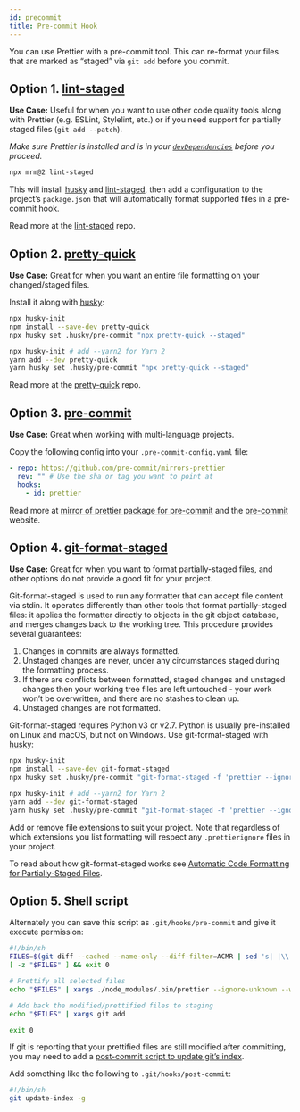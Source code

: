 ```yaml
---
id: precommit
title: Pre-commit Hook
---
```


You can use Prettier with a pre-commit tool. This can re-format your files that are marked as “staged” via `git add` before you commit.

## Option 1. [lint-staged](https://github.com/okonet/lint-staged)

**Use Case:** Useful for when you want to use other code quality tools along with Prettier (e.g. ESLint, Stylelint, etc.) or if you need support for partially staged files (`git add --patch`).

_Make sure Prettier is installed and is in your [`devDependencies`](https://docs.npmjs.com/specifying-dependencies-and-devdependencies-in-a-package-json-file) before you proceed._

```bash
npx mrm@2 lint-staged
```

This will install [husky](https://github.com/typicode/husky) and [lint-staged](https://github.com/okonet/lint-staged), then add a configuration to the project’s `package.json` that will automatically format supported files in a pre-commit hook.

Read more at the [lint-staged](https://github.com/okonet/lint-staged#configuration) repo.

## Option 2. [pretty-quick](https://github.com/azz/pretty-quick)

**Use Case:** Great for when you want an entire file formatting on your changed/staged files.

Install it along with [husky](https://github.com/typicode/husky):

<!--DOCUSAURUS_CODE_TABS-->
<!--npm-->

```bash
npx husky-init
npm install --save-dev pretty-quick
npx husky set .husky/pre-commit "npx pretty-quick --staged"
```

<!--yarn-->

```bash
npx husky-init # add --yarn2 for Yarn 2
yarn add --dev pretty-quick
yarn husky set .husky/pre-commit "npx pretty-quick --staged"
```

<!--END_DOCUSAURUS_CODE_TABS-->

Read more at the [pretty-quick](https://github.com/azz/pretty-quick) repo.

## Option 3. [pre-commit](https://github.com/pre-commit/pre-commit)

**Use Case:** Great when working with multi-language projects.

Copy the following config into your `.pre-commit-config.yaml` file:

```yaml
- repo: https://github.com/pre-commit/mirrors-prettier
  rev: "" # Use the sha or tag you want to point at
  hooks:
    - id: prettier
```

Read more at [mirror of prettier package for pre-commit](https://github.com/pre-commit/mirrors-prettier) and the [pre-commit](https://pre-commit.com) website.

## Option 4. [git-format-staged](https://github.com/hallettj/git-format-staged)

**Use Case:** Great for when you want to format partially-staged files, and other options do not provide a good fit for your project.

Git-format-staged is used to run any formatter that can accept file content via stdin. It operates differently than other tools that format partially-staged files: it applies the formatter directly to objects in the git object database, and merges changes back to the working tree. This procedure provides several guarantees:

1. Changes in commits are always formatted.
2. Unstaged changes are never, under any circumstances staged during the formatting process.
3. If there are conflicts between formatted, staged changes and unstaged changes then your working tree files are left untouched - your work won’t be overwritten, and there are no stashes to clean up.
4. Unstaged changes are not formatted.

Git-format-staged requires Python v3 or v2.7. Python is usually pre-installed on Linux and macOS, but not on Windows. Use git-format-staged with [husky](https://github.com/typicode/husky):

<!--DOCUSAURUS_CODE_TABS-->
<!--npm-->

```bash
npx husky-init
npm install --save-dev git-format-staged
npx husky set .husky/pre-commit "git-format-staged -f 'prettier --ignore-unknown --stdin --stdin-filepath \"{}\"' ."
```

<!--yarn-->

```bash
npx husky-init # add --yarn2 for Yarn 2
yarn add --dev git-format-staged
yarn husky set .husky/pre-commit "git-format-staged -f 'prettier --ignore-unknown --stdin --stdin-filepath \"{}\"' ."
```

<!--END_DOCUSAURUS_CODE_TABS-->

Add or remove file extensions to suit your project. Note that regardless of which extensions you list formatting will respect any `.prettierignore` files in your project.

To read about how git-format-staged works see [Automatic Code Formatting for Partially-Staged Files](https://www.olioapps.com/blog/automatic-code-formatting/).

## Option 5. Shell script

Alternately you can save this script as `.git/hooks/pre-commit` and give it execute permission:

```sh
#!/bin/sh
FILES=$(git diff --cached --name-only --diff-filter=ACMR | sed 's| |\\ |g')
[ -z "$FILES" ] && exit 0

# Prettify all selected files
echo "$FILES" | xargs ./node_modules/.bin/prettier --ignore-unknown --write

# Add back the modified/prettified files to staging
echo "$FILES" | xargs git add

exit 0
```

If git is reporting that your prettified files are still modified after committing, you may need to add a [post-commit script to update git’s index](https://github.com/prettier/prettier/issues/2978#issuecomment-334408427).

Add something like the following to `.git/hooks/post-commit`:

```sh
#!/bin/sh
git update-index -g
```
